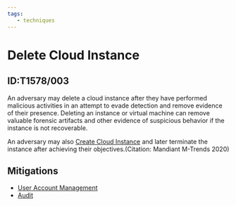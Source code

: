 ```yaml
---
tags:
   - techniques
---
```

# Delete Cloud Instance
## ID:T1578/003
An adversary may delete a cloud instance after they have performed malicious activities in an attempt to evade detection and remove evidence of their presence.  Deleting an instance or virtual machine can remove valuable forensic artifacts and other evidence of suspicious behavior if the instance is not recoverable.

An adversary may also [Create Cloud Instance](techniques/T1578/002) and later terminate the instance after achieving their objectives.(Citation: Mandiant M-Trends 2020)
## Mitigations
* [User Account Management](mitigations/M1018)
* [Audit](mitigations/M1047)
